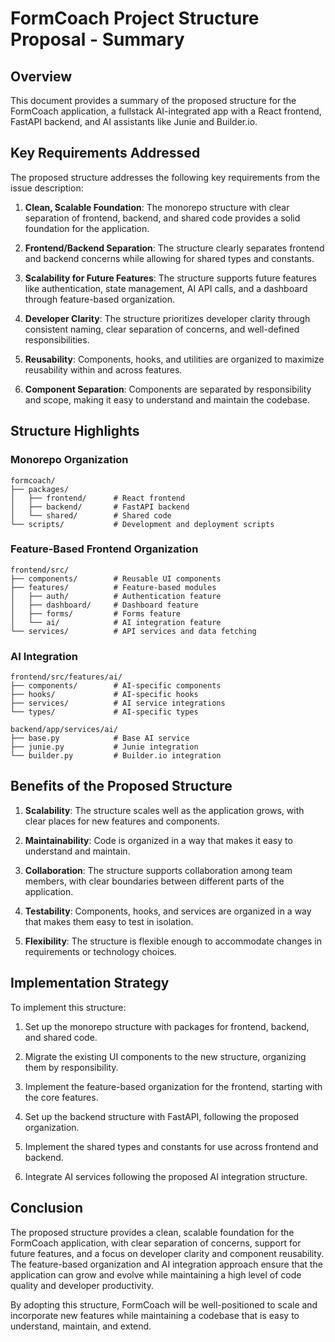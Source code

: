 # FormCoach Project Structure Proposal - Summary

## Overview

This document provides a summary of the proposed structure for the FormCoach application, a fullstack AI-integrated app with a React frontend, FastAPI backend, and AI assistants like Junie and Builder.io.

## Key Requirements Addressed

The proposed structure addresses the following key requirements from the issue description:

1. **Clean, Scalable Foundation**: The monorepo structure with clear separation of frontend, backend, and shared code provides a solid foundation for the application.

2. **Frontend/Backend Separation**: The structure clearly separates frontend and backend concerns while allowing for shared types and constants.

3. **Scalability for Future Features**: The structure supports future features like authentication, state management, AI API calls, and a dashboard through feature-based organization.

4. **Developer Clarity**: The structure prioritizes developer clarity through consistent naming, clear separation of concerns, and well-defined responsibilities.

5. **Reusability**: Components, hooks, and utilities are organized to maximize reusability within and across features.

6. **Component Separation**: Components are separated by responsibility and scope, making it easy to understand and maintain the codebase.

## Structure Highlights

### Monorepo Organization

```
formcoach/
├── packages/
│   ├── frontend/      # React frontend
│   ├── backend/       # FastAPI backend
│   └── shared/        # Shared code
└── scripts/           # Development and deployment scripts
```

### Feature-Based Frontend Organization

```
frontend/src/
├── components/        # Reusable UI components
├── features/          # Feature-based modules
│   ├── auth/          # Authentication feature
│   ├── dashboard/     # Dashboard feature
│   ├── forms/         # Forms feature
│   └── ai/            # AI integration feature
└── services/          # API services and data fetching
```

### AI Integration

```
frontend/src/features/ai/
├── components/        # AI-specific components
├── hooks/             # AI-specific hooks
├── services/          # AI service integrations
└── types/             # AI-specific types

backend/app/services/ai/
├── base.py            # Base AI service
├── junie.py           # Junie integration
└── builder.py         # Builder.io integration
```

## Benefits of the Proposed Structure

1. **Scalability**: The structure scales well as the application grows, with clear places for new features and components.

2. **Maintainability**: Code is organized in a way that makes it easy to understand and maintain.

3. **Collaboration**: The structure supports collaboration among team members, with clear boundaries between different parts of the application.

4. **Testability**: Components, hooks, and services are organized in a way that makes them easy to test in isolation.

5. **Flexibility**: The structure is flexible enough to accommodate changes in requirements or technology choices.

## Implementation Strategy

To implement this structure:

1. Set up the monorepo structure with packages for frontend, backend, and shared code.

2. Migrate the existing UI components to the new structure, organizing them by responsibility.

3. Implement the feature-based organization for the frontend, starting with the core features.

4. Set up the backend structure with FastAPI, following the proposed organization.

5. Implement the shared types and constants for use across frontend and backend.

6. Integrate AI services following the proposed AI integration structure.

## Conclusion

The proposed structure provides a clean, scalable foundation for the FormCoach application, with clear separation of concerns, support for future features, and a focus on developer clarity and component reusability. The feature-based organization and AI integration approach ensure that the application can grow and evolve while maintaining a high level of code quality and developer productivity.

By adopting this structure, FormCoach will be well-positioned to scale and incorporate new features while maintaining a codebase that is easy to understand, maintain, and extend.